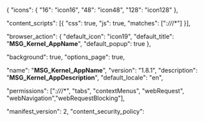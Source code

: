 {
  "icons": {
    "16": "icon16",
    "48": "icon48",
    "128": "icon128"
  },

  "content_scripts": [{
    "css": true,
    "js": true,
    "matches": ["*://*/*"]
  }],

  "browser_action": {
    "default_icon": "icon19",
    "default_title": "__MSG_Kernel_AppName__",
    "default_popup": true
  },

  "background": true,
  "options_page": true,

  "name": "__MSG_Kernel_AppName__",
  "version": "1.8.1",
  "description": "__MSG_Kernel_AppDescription__",
  "default_locale": "en",

  "permissions": ["*://*/*", "tabs", "contextMenus", "webRequest", "webNavigation","webRequestBlocking"],

  "manifest_version": 2,
  "content_security_policy":